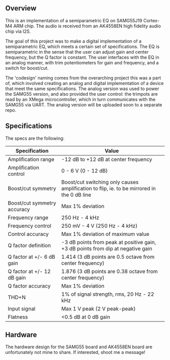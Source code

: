 ## Overview
This is an implementation of a semiparametric EQ on SAMG55J19 Cortex-M4 ARM chip. The audio is received from an AK4558EN high fidelity audio chip via I2S. 

The goal of this project was to make a digital implementation of a semiparametric EQ, which meets a certain set of specifications. The EQ is semiparametric in the sense that the user can adjust gain and center frequency, but the Q factor is constant. The user interfaces with the EQ in an analog manner, with trim potentiometers for gain and frequency, and a switch for boost/cut.

The 'codesign' naming comes from the overarching project this was a part of, which involved creating an analog and digital implementation of a device that meet the same specifications. The analog version was used to power the SAMG55 version, and also provided the user control: the trimpots are read by an XMega microcontroller, which in turn communicates with the SAMG55 via UART. The analog version will be uploaded soon to a separate repo. 

## Specifications
The specs are the following:

Specification | Value 
--- | --- 
Amplification range | -12 dB to +12 dB at center frequency
Amplification control | 0 - 6 V (0 - 12 dB)
Boost/cut symmetry | Boost/cut switching only causes amplification to flip, ie. to be mirrored in the 0 dB line
Boost/cut symmetry accuracy | Max 1% deviation
Frequency range | 250 Hz - 4 kHz
Frequency control | 250 mV - 4 V (250 Hz - 4 kHz)
Control accuracy | Max 1% deviation of maximum value
Q factor definition | -3 dB points from peak at positive gain, +3 dB points from dip at negative gain
Q factor at +/- 6 dB gain | 1.414 (3 dB points are 0.5 octave from center frequency)
Q factor at +/- 12 dB gain | 1.876 (3 dB points are 0.38 octave from center frequency)
Q factor accuracy | Max 1% deviation
THD+N | 1% of signal strength, rms, 20 Hz - 22 kHz
Input signal | Max 1 V peak (2 V peak-peak)
Flatness | <0.5 dB at 0 dB gain

## Hardware
The hardware design for the SAMG55 board and AK4558EN board are unfortunately not mine to share. If interested, shoot me a message!